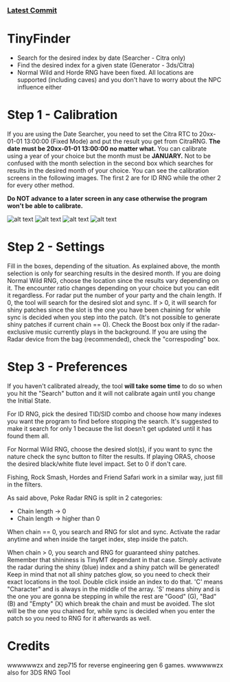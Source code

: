 ### [Latest Commit](https://drive.google.com/uc?id=1yzRo4St29XFvjP1pD7izCP8TYLpAT_5E&export=download)

# TinyFinder

- Search for the desired index by date (Searcher - Citra only)
- Find the desired index for a given state (Generator - 3ds/Citra)
- Normal Wild and Horde RNG have been fixed. All locations are supported (including caves) and you don't have to worry about the NPC influence either

# Step 1 - Calibration

If you are using the Date Searcher, you need to set the Citra RTC to 20xx-01-01 13:00:00 (Fixed Mode) and put the result you get from CitraRNG.
**The date must be 20xx-01-01 13:00:00 no matter what.** You can calibrate using a year of your choice but the month must be **JANUARY.** Not to be confused with the month selection in the second box which searches for results in the desired month of your choice.
You can see the calibration screens in the following images. The first 2 are for ID RNG while the other 2 for every other method. 

**Do NOT advance to a later screen in any case otherwise the program won't be able to calibrate.**

![alt text](https://i.imgur.com/ErdQIpn.png) 
![alt text](https://i.imgur.com/QeYvYQV.png)
![alt text](https://i.imgur.com/oh7Fu7b.png) ![alt text](https://i.imgur.com/l8SLKbb.png)

# Step 2 - Settings

Fill in the boxes, depending of the situation. As explained above, the month selection is only for searching results in the desired month. If you are doing Normal Wild RNG, choose the location since the results vary depending on it. The encounter ratio changes depending on your choice but you can edit it regardless. For radar put the number of your party and the chain length. If 0, the tool will search for the desired slot and sync. If > 0, it will search for shiny patches since the slot is the one you have been chaining for while sync is decided when you step into the patch. (It's not possible to generate shiny patches if current chain == 0). Check the Boost box only if the radar-exclusive music currently plays in the background. If you are using the Radar device from the bag (recommended), check the "correspoding" box.


# Step 3 - Preferences

If you haven't calibrated already, the tool **will take some time** to do so when you hit the "Search" button and it will not calibrate again until you change the Initial State.

For ID RNG, pick the desired TID/SID combo and choose how many indexes you want the program to find before stopping the search. It's suggested to make it search for only 1 because the list doesn't get updated until it has found them all.

For Normal Wild RNG, choose the desired slot(s), if you want to sync the nature check the sync button to filter the results. If playing ORAS, choose the desired black/white flute level impact. Set to 0 if don't care.

Fishing, Rock Smash, Hordes and Friend Safari work in a similar way, just fill in the filters.

As said above, Poke Radar RNG is split in 2 categories:
- Chain length -> 0 
- Chain length -> higher than 0

When chain == 0, you search and RNG for slot and sync. Activate the radar anytime and when inside the target index, step inside the patch.

When chain > 0, you search and RNG for guaranteed shiny patches. Remember that shininess is TinyMT dependant in that case. Simply activate the radar during the shiny (blue) index and a shiny patch will be generated! Keep in mind that not all shiny patches glow, so you need to check their exact locations in the tool. Double click inside an index to do that. 'C' means "Character" and is always in the middle of the array. 'S' means shiny and is the one you are gonna be stepping in while the rest are "Good" (G), "Bad" (B) and "Empty" (X) which break the chain and must be avoided. The slot will be the one you chained for, while sync is decided when you enter the patch so you need to RNG for it afterwards as well.

# Credits
wwwwwwzx and zep715 for reverse engineering gen 6 games. wwwwwwzx also for 3DS RNG Tool
